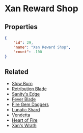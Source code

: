 # Xan Reward Shop

<no description available>

## Properties

```json
{
    "id": 29,
    "name": "Xan Reward Shop",
    "count": -100
}
```

## Related

- [Slow Burn](../items/961-slow-burn.md)
- [Retribution Blade](../items/962-retribution-blade.md)
- [Sanity's Edge](../items/963-sanity-s-edge.md)
- [Fever Blade](../items/964-fever-blade.md)
- [Fire Gem Daggers](../items/965-fire-gem-daggers.md)
- [Lunatic Shard](../items/966-lunatic-shard.md)
- [Vendetta](../items/967-vendetta.md)
- [Heart of Fire](../items/968-heart-of-fire.md)
- [Xan's Wrath](../items/969-xan-s-wrath.md)

